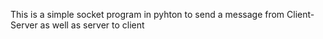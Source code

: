 This is a simple socket program in pyhton to send a message from Client- Server as well as server to client 
